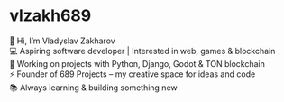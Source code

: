 # vlzakh689

👋 Hi, I’m Vladyslav Zakharov  
💻 Aspiring software developer | Interested in web, games & blockchain  
🚀 Working on projects with Python, Django, Godot & TON blockchain  
⚡ Founder of 689 Projects – my creative space for ideas and code  
📚 Always learning & building something new  

